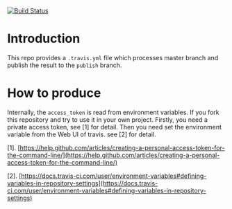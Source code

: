 [![Build Status](https://api.travis-ci.com/zhaofeng-shu33/travis_test.svg?branch=master)](https://travis-ci.com/zhaofeng-shu33/travis_test/)

# Introduction
This repo provides a `.travis.yml` file which processes master branch and publish the result to the `publish` branch.

# How to produce
Internally, the `access_token` is read from environment variables. If you fork this repository and try to use it in your own project. Firstly, you need a private access token, see [1] for detail.
Then you need set the environment variable from the Web UI of travis. see [2] for detail.


[1]. [https://help.github.com/articles/creating-a-personal-access-token-for-the-command-line/](https://help.github.com/articles/creating-a-personal-access-token-for-the-command-line/)

[2]. [https://docs.travis-ci.com/user/environment-variables#defining-variables-in-repository-settings](https://docs.travis-ci.com/user/environment-variables#defining-variables-in-repository-settings)
